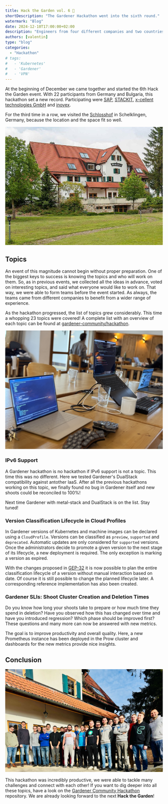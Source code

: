 ```yaml
---
title: Hack the Garden vol. 6 🔨
shortDescription: "The Gardener Hackathon went into the sixth round."
watermark: "Blog"
date: 2024-12-10T17:00:00+02:00
description: "Engineers from four different companies and two countries hacked together on Gardener."
authors: [valentin]
type: "blog"
categories:
  - "Hackathon"
# tags:
#   - 'Kubernetes'
#   - 'Gardener'
#   - 'VPN'
---
```


At the beginning of December we came together and started the 6th Hack the Garden event. With 22 participants from Germany and Bulgaria, this hackathon set a new record. Participating were [SAP](https://sap.com), [STACKIT](https://stackit.de), [x-cellent technologies GmbH](https://www.x-cellent.com) and [inovex](https://www.inovex.de/).

<!-- truncate -->

For the third time in a row, we visited the [Schlosshof](https://schlosshof-info.de) in Schelklingen, Germany, because the location and the space fit so well.

<p>
  <img title="Schlosshof" alt="Schlosshof" src="./schlosshof.jpg" class="w-100">
</p>

## Topics

An event of this magnitude cannot begin without proper preparation. One of the biggest keys to success is knowing the topics and who will work on them.
So, as in previous events, we collected all the ideas in advance, voted on interesting topics, and said what everyone would like to work on.
That way, we were able to form teams before the event started. As always, the teams came from different companies to benefit from a wider range of experience.

As the hackathon progressed, the list of topics grew considerably. This time a whopping 23 topics were covered! A complete list with an overview of each topic can be found at [gardener-community/hackathon](https://github.com/gardener-community/hackathon/tree/main/2024-12_Schelklingen).

<p>
  <img title="Some working setups" alt="Some working setups" src="./hands-on.jpg" class="w-100">
</p>

### IPv6 Support

A Gardener hackathon is no hackathon if IPv6 support is not a topic. This time this was no different.
Here we tested Gardener's DualStack compatibility against antother IaaS. After all the previous hackathons working on this topic, we finally found no bug in Gardener itself and new shoots could be reconciled to 100%!

Next time Gardener with metal-stack and DualStack is on the list. Stay tuned!

### Version Classification Lifecycle in Cloud Profiles

In Gardener versions of Kubernetes and machine images can be declared using a `CloudProfile`. Versions can be classified as `preview`, `supported` and `deprecated`. Automatic updates are only considered for `supported` versions. Once the administrators decide to promote a given version to the next stage of its lifecycle, a new deployment is required. The only exception is marking a version as expired.

With the changes proposed in [GEP-32](https://github.com/gardener/gardener/pull/10982) it is now possible to plan the entire classification lifecycle of a version without manual interaction based on date. Of course it is still possible to change the planned lifecycle later.
A corresponding reference implementation has also been created.

### Gardener SLIs: Shoot Cluster Creation and Deletion Times

Do you know how long your shoots take to prepare or how much time they spend in deletion? Have you observed how this has changed over time and have you introduced regression? Which phase should be improved first? These questions and many more can now be answered with new metrics.

The goal is to improve productivity and overall quality. Here, a new Prometheus instance has been deployed in the Prow cluster and dashboards for the new metrics provide nice insights.

## Conclusion

<p>
  <img title="Hackathon attendees" alt="Hackathon attendees" src="./attendees.jpg" class="w-100">
</p>

This hackathon was incredibly productive, we were able to tackle many challenges and connect with each other!
If you want to dig deeper into all these topics, have a look on the [Gardener Community Hackathon](https://github.com/gardener-community/hackathon/tree/main/2024-12_Schelklingen) repository.
We are already looking forward to the next **Hack the Garden**!
